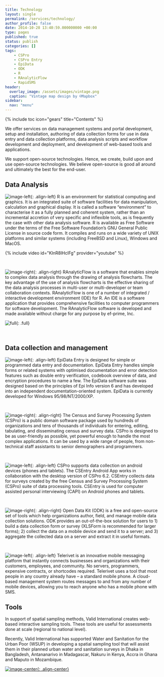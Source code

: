 ```yaml
---
title: Technology
layout: single
permalink: /services/technology/
author_profile: false
date: 2014-10-28 13:40:59.000000000 +00:00
type: pages
published: true
status: publish
categories: []
tags:
    - CSPro
    - CSPro Entry
    - EpiData
    - ODK
    - R
    - RAnalyticFlow
    - RapidSMS
header:
  overlay_image: /assets/images/vintage.png
  caption: "Vintage map design by ©Mapbox"
sidebar:
  nav: "menu"  
---
```

{% include toc icon="gears" title="Contents" %}

We offer services on data management systems and portal development, setup and installation, authoring of data collection forms for use in data entry and data collection platforms, data analysis scripts and workflow development and deployment, and development of web-based tools and applications.

We support open-source technologies. Hence, we create, build upon and use open-source technologies. We believe open-source is good all around and ultimately the best for the end-user.


## Data Analysis

![image-left](/assets/images/RlogoSmall.png){: .align-left}
R is an environment for statistical computing and graphics. It is an integrated suite of software facilities for data manipulation, calculation and graphical display. It is called a software “environment” to characterise it as a fully planned and coherent system, rather than an incremental accretion of very specific and inflexible tools, as is frequently the case with other data analysis software. R is available as Free Software under the terms of the Free Software Foundation’s GNU General Public License in source code form. It compiles and runs on a wide variety of UNIX platforms and similar systems (including FreeBSD and Linux), Windows and MacOS.

{% include video id="KlnR8lHclFg" provider="youtube" %}

<br/>

![image-right](/assets/images/raf.jpg){: .align-right}
RAnalyticFlow is a software that enables simple to complex data analysis through the drawing of analysis flowcharts. The key advantage of the use of analysis flowcharts is the effective sharing of the data analysis processes in multi-user or multi-developer or team collaboration contexts. RAnalyticFlow is one of a number of integrated / interactive development environment (IDE) for R. An IDE is a software application that provides comprehensive facilities to computer programmers for software development. The RAnalyticFlow software is developed and made available without charge for any purpose by ef-prime, Inc.

![full](/assets/images/run_tutorial.png){: .full}

<br/>

## Data collection and management

![image-left](/assets/images/epiDataSmall.png){: .align-left}
EpiData Entry is designed for simple or programmed data entry and documentation. EpiData Entry handles simple forms or related systems with optimised documentation and error detection features such as double entry verification, codebook overview of data, and encryption procedures to name a few. The EpiData software suite was designed based on the principles of Epi Info version 6 and has developed into an independent documentation-oriented system. EpiData is currently developed for Windows 95/98/NT/2000/XP.

<br/>

![image-right](/assets/images/csPro.jpeg){: .align-right}
The Census and Survey Processing System (CSPro) is a public domain software package used by hundreds of organizations and tens of thousands of individuals for entering, editing, tabulating, and disseminating census and survey data. CSPro is designed to be as user-friendly as possible, yet powerful enough to handle the most complex applications. It can be used by a wide range of people, from non-technical staff assistants to senior demographers and programmers.

<br/>

![image-left](/assets/images/csProAndroid.jpeg){: .align-left}
CSPro supports data collection on android devices (phones and tablets). The CSEntry Android App works in collaboration with the desktop version of CSPro 6.2. CSEntry collects data for surveys created by the free Census and Survey Processing System (CSPro) suite of data processing tools. CSEntry is used for computer assisted personal interviewing (CAPI) on Android phones and tablets.

<br/>

![image-right](/assets/images/odkSmall.png){: .align-right}
Open Data Kit (ODK) is a free and open-source set of tools which help organizations author, field, and manage mobile data collection solutions. ODK provides an out-of-the-box solution for users to 1) build a data collection form or survey (XLSForm is recommended for larger forms); 2) collect the data on a mobile device and send it to a server; and 3) aggregate the collected data on a server and extract it in useful formats.

<br/>

![image-left](/assets/images/TR-logo-small.png){: .align-left}
Telerivet is an innovative mobile messaging platform that instantly connects businesses and organizations with their customers, employees, and community. No servers, programmers, expensive contracts, or shortcodes required. Telerivet uses a tool that most people in any country already have – a standard mobile phone. A cloud-based management system routes messages to and from any number of mobile devices, allowing you to reach anyone who has a mobile phone with SMS.

## Tools
In support of spatial sampling methods, Valid International creates web-based interactive sampling tools. These tools are useful for assessments done at scale (regional to national level).

Recently, Valid International has supported Water and Sanitation for the Urban Poor (WSUP) in developing a spatial sampling tool that will assist them in their planned urban water and sanitation surveys in Dhaka in Bangladesh, Antananarivo in Madagascar, Nakuru in Kenya, Accra in Ghana and Maputo in Mozambique.

[![image-center](/assets/images/wsup.png){: .align-center}](https://apps.validmeasures.org/wsup)

<br/>
<br/>